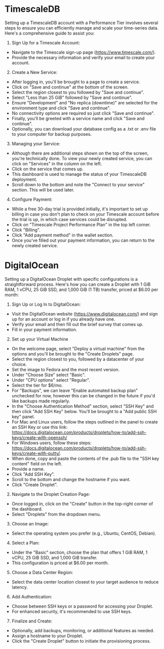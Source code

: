 # TimescaleDB
Setting up a TimescaleDB account with a Performance Tier involves several steps to ensure you can efficiently manage and scale your time-series data. Here's a comprehensive guide to assist you:
1. Sign Up for a Timescale Account:
 - Navigate to the Timescale sign-up page (https://www.timescale.com/).
 - Provide the necessary information and verify your email to create your account.
2. Create a New Service:
 - After logging in, you'll be brought to a page to create a service.
 - Click on "Save and continue" at the bottom of the screen.
 - Select the region closest to you followed by "Save and continue".
 - Select "Less than 25 GiB" followed by "Save and continue".
 - Ensure "Development" and "No replica (downtime)" are selected for the environment type and click "Save and continue".
 - No connectivity options are required so just click "Save and continue".
 - Finally, you'll be greeted with a service name and click "Save and continue".
 - Optionally, you can download your database config as a .txt or .env file to your computer for backup purposes.
3. Managing your Service:
 - Although there are additional steps shown on the top of the screen, you're technically done. To view your newly created service, you can click on "Services" in the column on the left.
 - Click on the service that comes up.
 - This dashboard is used to manage the status of your TimescaleDB deployment.
 - Scroll down to the bottom and note the "Connect to your service" section. This will be used later.
4. Configure Payment:
 - While a free 30-day trial is provided initially, it's important to set up billing in case you don't plan to check on your Timescale      account before the trial is up, in which case services could be disrupted.
 - Click on "Timescale Project Performance Plan" in the top left corner.
 - Click "Billing".
 - Click "Add payment method" in the wallet section.
 - Once you've filled out your payment information, you can return to the newly created service.
# DigitalOcean
Setting up a DigitalOcean Droplet with specific configurations is a straightforward process. Here's how you can create a Droplet with 1 GiB RAM, 1 vCPU, 25 GiB SSD, and 1,000 GiB (1 TB) transfer, priced at $6.00 per month:

1. Sign Up or Log In to DigitalOcean:
 - Visit the DigitalOcean website (https://www.digitalocean.com/) and sign up for an account or log in if you already have one.
 - Verify your email and then fill out the brief survey that comes up.
 - Fill in your payment information.
2. Set up your Virtual Machine
 - On the welcome page, select "Deploy a virtual machine" from the options and you'll be brought to the "Create Droplets" page.
 - Select the region closest to you, followed by a datacenter of your choice.
 - Set the image to Fedora and the most recent version.
 - Under "Choose Size" select "Basic".
 - Under "CPU options" select "Regular".
 - Select the tier for $6/mo.
 - For "Backups", we can leave "Enable automated backup plan" unchecked for now, however this can be changed in the future if you'd like    backups made regularly.
 - In the "Choose Authentication Method" section, select "SSH Key" and then click "Add SSH Key" below. You'll be brought to a "Add          public SSH key" panel.
  - For Mac and Linux users, follow the steps outlined in the panel to create an SSH Key or use this link:                                   https://docs.digitalocean.com/products/droplets/how-to/add-ssh-keys/create-with-openssh/
  - For Windows users, follow these steps: https://docs.digitalocean.com/products/droplets/how-to/add-ssh-keys/create-with-putty/.
  - When done, copy and paste the contents of the .pub file to the "SSH key content" field on the left.
  - Provide a name.
  - Click "Add SSH Key".
 - Scroll to the bottom and change the hostname if you want.
 - Click "Create Droplet".
2. Navigate to the Droplet Creation Page:
 - Once logged in, click on the "Create" button in the top-right corner of the dashboard.
 - Select "Droplets" from the dropdown menu.
3. Choose an Image:
 - Select the operating system you prefer (e.g., Ubuntu, CentOS, Debian).
4. Select a Plan:
 - Under the "Basic" section, choose the plan that offers 1 GiB RAM, 1 vCPU, 25 GiB SSD, and 1,000 GiB transfer.
 - This configuration is priced at $6.00 per month.
5. Choose a Data Center Region:
 - Select the data center location closest to your target audience to reduce latency.
6. Add Authentication:
 - Choose between SSH keys or a password for accessing your Droplet.
 - For enhanced security, it's recommended to use SSH keys.
7. Finalize and Create:
 - Optionally, add backups, monitoring, or additional features as needed.
 - Assign a hostname to your Droplet.
 - Click the "Create Droplet" button to initiate the provisioning process.
